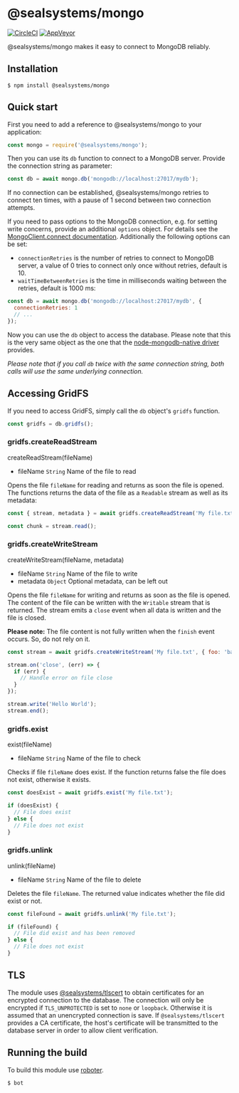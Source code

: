 # @sealsystems/mongo

[![CircleCI](https://circleci.com/gh/sealsystems/node-mongo.svg?style=svg)](https://circleci.com/gh/sealsystems/node-mongo)
[![AppVeyor](https://ci.appveyor.com/api/projects/status/d24pt7cyplw29xo6?svg=true)](https://ci.appveyor.com/project/Plossys/node-mongo)


@sealsystems/mongo makes it easy to connect to MongoDB reliably.

## Installation

```shell
$ npm install @sealsystems/mongo
```

## Quick start

First you need to add a reference to @sealsystems/mongo to your application:

```javascript
const mongo = require('@sealsystems/mongo');
```

Then you can use its `db` function to connect to a MongoDB server. Provide the connection string as parameter:

```javascript
const db = await mongo.db('mongodb://localhost:27017/mydb');
```

If no connection can be established, @sealsystems/mongo retries to connect ten times, with a pause of 1 second between two connection attempts.

If you need to pass options to the MongoDB connection, e.g. for setting write concerns, provide an additional `options` object. For details see the [MongoClient.connect documentation](http://mongodb.github.io/node-mongodb-native/api-generated/mongoclient.html#mongoclient-connect). Additionally the following options can be set:

- `connectionRetries` is the number of retries to connect to MongoDB server, a value of 0 tries to connect only once without retries, default is 10.
- `waitTimeBetweenRetries` is the time in milliseconds waiting between the retries, default is 1000 ms:

```javascript
const db = await mongo.db('mongodb://localhost:27017/mydb', {
  connectionRetries: 1
  // ...
});
```

Now you can use the `db` object to access the database. Please note that this is the very same object as the one that the [node-mongodb-native driver](http://mongodb.github.io/node-mongodb-native/) provides.

*Please note that if you call `db` twice with the same connection string, both calls will use the same underlying connection.*

## Accessing GridFS

If you need to access GridFS, simply call the `db` object's `gridfs` function.

```javascript
const gridfs = db.gridfs();
```

### gridfs.createReadStream

createReadStream(fileName)

- fileName `String` Name of the file to read

Opens the file `fileName` for reading and returns as soon the file is opened. The functions returns the data of the file as a `Readable` stream as well as its metadata:

```javascript
const { stream, metadata } = await gridfs.createReadStream('My file.txt');

const chunk = stream.read();
```

### gridfs.createWriteStream

createWriteStream(fileName, metadata)

- fileName `String` Name of the file to write
- metadata `Object` Optional metadata, can be left out

Opens the file `fileName` for writing and returns as soon as the file is opened. The content of the file can be written with the `Writable` stream that is returned. The stream emits a `close` event when all data is written and the file is closed.

**Please note:** The file content is not fully written when the `finish` event occurs. So, do not rely on it.

```javascript
const stream = await gridfs.createWriteStream('My file.txt', { foo: 'bar' });

stream.on('close', (err) => {
  if (err) {
    // Handle error on file close
  }
});

stream.write('Hello World');
stream.end();
```

### gridfs.exist

exist(fileName)

- fileName `String` Name of the file to check

Checks if file `fileName` does exist. If the function returns false the file does not exist, otherwise it exists.

```javascript
const doesExist = await gridfs.exist('My file.txt');

if (doesExist) {
  // File does exist
} else {
  // File does not exist
}
```

### gridfs.unlink

unlink(fileName)

- fileName `String` Name of the file to delete

Deletes the file `fileName`. The returned value indicates whether the file did exist or not.

```javascript
const fileFound = await gridfs.unlink('My file.txt');

if (fileFound) {
  // File did exist and has been removed
} else {
  // File does not exist
}
```

## TLS

The module uses [@sealsystems/tlscert](https://github.com/sealsystems/tlscert) to obtain certificates for an encrypted connection to the database. The connection will only be encrypted if `TLS_UNPROTECTED` is set to `none` or `loopback`. Otherwise it is assumed that an unencrypted connection is save. If `@sealsystems/tlscert` provides a CA certificate, the host's certificate will be transmitted to the database server in order to allow client verification.

## Running the build

To build this module use [roboter](https://www.npmjs.com/package/roboter).

```shell
$ bot
```
